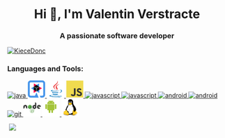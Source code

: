 <h1 align="center">Hi 👋, I'm Valentin Verstracte</h1>
<h3 align="center">A passionate software developer</h3>

<p align="left"> <a href="https://github.com/ryo-ma/github-profile-trophy"><img src="https://github-profile-trophy.vercel.app/?username=KieceDonc" alt="KieceDonc" /></a> </p>

<h3 align="left">Languages and Tools:</h3>
<p align="left"> 
	<a href="https://spring.io/projects/spring-boot" target="_blank"> 
		<img src="https://spring.io/img/projects/spring-boot.svg" alt="java" width="40" height="40"/> 
	</a>
	<a href="https://quarkus.io/" target="_blank"> 
		<img src="https://raw.githubusercontent.com/github/explore/4a0bdb9141afd8d9be5d6b8d6b22eb40be88f665/topics/quarkus/quarkus.png" alt="java" width="40" height="40"/> 
	</a>
	<a href="https://www.java.com" target="_blank"> 
		<img src="https://raw.githubusercontent.com/devicons/devicon/master/icons/java/java-original.svg" alt="java" width="40" height="40"/> 
	</a>
	<a href="https://developer.mozilla.org/en-US/docs/Web/JavaScript" target="_blank"> 
		<img src="https://raw.githubusercontent.com/devicons/devicon/master/icons/javascript/javascript-original.svg" alt="javascript" width="40" height="40"/> 
	</a>  
	<a href="https://angular.dev/" target="_blank"> 
		<img src="https://upload.wikimedia.org/wikipedia/commons/c/cf/Angular_full_color_logo.svg" alt="javascript" width="40" height="40"/> 
	</a> 
	<a href="https://www.typescriptlang.org/" target="_blank"> 
		<img src="https://grafikart.fr/uploads/icons/typescript.svg" alt="javascript" width="40" height="40"/> 
	</a>  
	<a href="https://www.postgresql.org/" target="_blank"> 
		<img src="https://upload.wikimedia.org/wikipedia/commons/2/29/Postgresql_elephant.svg" alt="android" width="40" height="40"/> 
	</a> 
	<a href="https://www.oracle.com/database/" target="_blank"> 
		<img src="https://upload.wikimedia.org/wikipedia/commons/5/50/Oracle_logo.svg" alt="android" width="40" height="40"/> 
	</a> 
	<a href="https://git-scm.com/" target="_blank"> 
		<img src="https://www.vectorlogo.zone/logos/git-scm/git-scm-icon.svg" alt="git" width="40" height="40"/> 
	</a>
	<a href="https://nodejs.org" target="_blank"> 
		<img src="https://raw.githubusercontent.com/devicons/devicon/master/icons/nodejs/nodejs-original-wordmark.svg" alt="nodejs" width="40" height="40"/> 
	</a> 
	<a href="https://developer.android.com" target="_blank"> 
		<img src="https://raw.githubusercontent.com/devicons/devicon/master/icons/android/android-original-wordmark.svg" alt="android" width="40" height="40"/> 
	</a> 
	<a href="https://www.linux.org/" target="_blank"> 
		<img src="https://raw.githubusercontent.com/devicons/devicon/master/icons/linux/linux-original.svg" alt="linux" width="40" height="40"/> 
	</a> 
</p>

<p><img align="left" src="https://github-readme-stats.vercel.app/api/top-langs?username=KieceDonc&show_icons=true&locale=en&layout=compact&title_color=ffffff&icon_color=bb2acf&text_color=daf7dc&bg_color=151515" alt="" /></p>

<p>&nbsp;<img src="https://github-readme-stats.vercel.app/api?username=KieceDonc&&show_icons=true&count_private=true&title_color=ffffff&icon_color=bb2acf&text_color=daf7dc&bg_color=151515">
</p>
